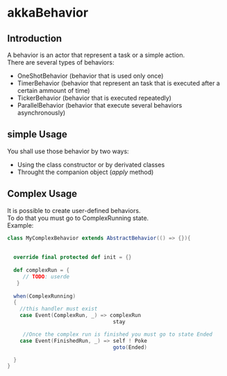 # akkaBehavior

## Introduction

A behavior is an actor that represent a task or a simple action.  
There are several types of behaviors:  
* OneShotBehavior (behavior that is used only once)
* TimerBehavior (behavior that represent an task that is executed after a certain ammount of time)
* TickerBehavior (behavior that is executed repeatedly)
* ParallelBehavior (behavior that execute several behaviors asynchronously)

## simple Usage
You shall use those behavior by two ways:
* Using the class constructor or by derivated classes
* Throught the companion object (*apply* method)

## Complex Usage
It is possible to create user-defined behaviors.  
To do that you must go to ComplexRunning state.  
Example:  

```scala
class MyComplexBehavior extends AbstractBehavior(() => {}){
 
  
  override final protected def init = {}
  
  def complexRun = {
     // TODO: userde
   }
  
  when(ComplexRunning)
  {
    //this handler must exist
    case Event(ComplexRun, _) => complexRun
                                  stay

     //Once the complex run is finished you must go to state Ended	
    case Event(FinishedRun, _) => self ! Poke
                                  goto(Ended) 

  }
}


```
